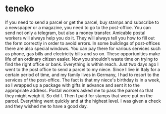 # teneko
If you need to send a parcel or get the parcel, buy stamps and subscribe to a newspaper or a magazine, you need to go to the post-office.
You can send not only a telegram, but also a money transfer. Amicable postal workers will always help you do it. They will always tell you how to fill out the form correctly in order to avoid errors.
In some buildings of post-offices there are also special windows. You can pay there for various services such as phone, gas bills and electricity bills and so on. 
These opportunities make life of an ordinary citizen easier. Now you shouldn’t waste time on trying to find the right office or bank. Everything is within reach.
Just two days ago I went to the post office to send a parcel to my niece. Since I live in Italy for a certain period of time, and my family lives in Germany, 
I had to resort to the services of the post-office. The fact is that my niece's birthday is in a week, so I wrapped up a package with gifts in advance and sent it to the appropriate address.
Postal workers asked me to pass the parcel so that they might weigh it. So did I. Then I paid for stamps that were put on the parcel. Everything went quickly and at the highest level.
I was given a check and they wished me to have a good day.

